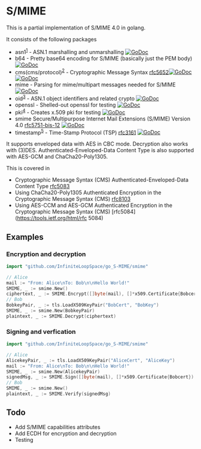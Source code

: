 # S/MIME

This is a partial implementation of S/MIME 4.0 in golang.

It consists of the following packages

- asn1<sup>[1]</sup> - ASN.1 marshalling and unmarshalling [![GoDoc](https://godoc.org/github.com/InfiniteLoopSpace/go_S-MIME/asn1?status.svg)](https://godoc.org/github.com/InfiniteLoopSpace/go_S-MIME/asn1)
- b64 - Pretty base64 encoding for S/MIME (basically just the PEM body) [![GoDoc](https://godoc.org/github.com/InfiniteLoopSpace/go_S-MIME/b64?status.svg)](https://godoc.org/github.com/InfiniteLoopSpace/go_S-MIME/b64)
- cms(cms/protocol)<sup>[2]</sup> - Cryptographic Message Syntax [rfc5652](https://tools.ietf.org/html/rfc5652)[![GoDoc](https://godoc.org/github.com/InfiniteLoopSpace/go_S-MIME/cms?status.svg)](https://godoc.org/github.com/InfiniteLoopSpace/go_S-MIME/cms) [![GoDoc](https://godoc.org/github.com/InfiniteLoopSpace/go_S-MIME/cms/protocol?status.svg)](https://godoc.org/github.com/InfiniteLoopSpace/go_S-MIME/cms/protocol)
- mime - Parsing for mime/multipart messages needed for S/MIME [![GoDoc](https://godoc.org/github.com/InfiniteLoopSpace/go_S-MIME/mime?status.svg)](https://godoc.org/github.com/InfiniteLoopSpace/go_S-MIME/mime)
- oid<sup>[3]</sup> - ASN.1 object identifiers and related crypto [![GoDoc](https://godoc.org/github.com/InfiniteLoopSpace/go_S-MIME/oid?status.svg)](https://godoc.org/github.com/InfiniteLoopSpace/go_S-MIME/oid)
- openssl - Shelled-out openssl for testing [![GoDoc](https://godoc.org/github.com/InfiniteLoopSpace/go_S-MIME/openssl?status.svg)](https://godoc.org/github.com/InfiniteLoopSpace/go_S-MIME/openssl)
- pki<sup>[4]</sup> - Creates x.509 pki for testing [![GoDoc](https://godoc.org/github.com/InfiniteLoopSpace/go_S-MIME/pki?status.svg)](https://godoc.org/github.com/InfiniteLoopSpace/go_S-MIME/pki)
- smime Secure/Multipurpose Internet Mail Extensions (S/MIME) Version 4.0 [rfc5751-bis-12](https://tools.ietf.org/html/draft-ietf-lamps-rfc5751-bis-12) [![GoDoc](https://godoc.org/github.com/InfiniteLoopSpace/go_S-MIME/smime?status.svg)](https://godoc.org/github.com/InfiniteLoopSpace/go_S-MIME/smime)
- timestamp<sup>[5]</sup> - Time-Stamp Protocol (TSP) [rfc3161](https://tools.ietf.org/html/rfc3161) [![GoDoc](https://godoc.org/github.com/InfiniteLoopSpace/go_S-MIME/timestamp?status.svg)](https://godoc.org/github.com/InfiniteLoopSpace/go_S-MIME/timestamp)

It supports enveloped data with AES in CBC mode. Decryption also works with (3)DES.  Authenticated-Enveloped-Data Content Type is also supported with AES-GCM and ChaCha20-Poly1305.

This is covered in 
- Cryptographic Message Syntax (CMS) Authenticated-Enveloped-Data Content Type [rfc5083](https://tools.ietf.org/html/rfc5083)
- Using ChaCha20-Poly1305 Authenticated Encryption in the Cryptographic Message Syntax (CMS) [rfc8103](https://tools.ietf.org/html/rfc8103)
- Using AES-CCM and AES-GCM Authenticated Encryption in the Cryptographic Message Syntax (CMS) [rfc5084](https://tools.ietf.org/html/rfc 5084)

## Examples

### Encryption and decryption 
```go
import "github.com/InfiniteLoopSpace/go_S-MIME/smime"

// Alice
mail := "From: Alice\nTo: Bob\n\nHello World!"
SMIME, _ := smime.New()
ciphertext, _ := SMIME.Encrypt([]byte(mail), []*x509.Certificate{Bobcert})
// Bob
BobkeyPair, _ := tls.LoadX509KeyPair("BobCert", "BobKey")
SMIME, _ := smime.New(BobkeyPair)
plaintext, _ := SMIME.Decrypt(ciphertext)
```

### Signing and verfication 
```go
import "github.com/InfiniteLoopSpace/go_S-MIME/smime"

// Alice
AlicekeyPair, _ := tls.LoadX509KeyPair("AliceCert", "AliceKey")
mail := "From: Alice\nTo: Bob\n\nHello World!"
SMIME, _ := smime.New(AlicekeyPair)
signedMsg, _ := SMIME.Sign([]byte(mail), []*x509.Certificate{Bobcert})
// Bob
SMIME, _ := smime.New()
plaintext, _ := SMIME.Verify(signedMsg)
```

## Todo

- Add S/MIME capabilities attributes
- Add ECDH for encryption and decryption
- Testing


[1]: https://golang.org/pkg/encoding/asn1/
[2]: https://github.com/mastahyeti/cms
[3]: https://github.com/mastahyeti/cms
[4]: https://github.com/mastahyeti/fakeca
[5]: https://github.com/mastahyeti/cms

